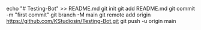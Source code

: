 echo "# Testing-Bot" >> README.md
git init
git add README.md
git commit -m "first commit"
git branch -M main
git remote add origin https://github.com/KStudiosin/Testing-Bot.git
git push -u origin main
